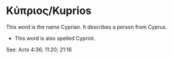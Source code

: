 # Κύπριος/Kuprios

This word is the name Cyprian. It describes a person from Cyprus.

* This word is also spelled Cypriot.

See: Acts 4:36; 11:20; 21:16
